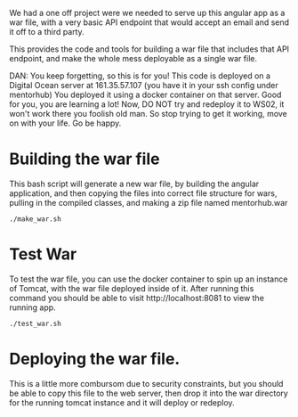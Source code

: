 We had a one off project were we needed to serve up this angular app
as a war file, with a very basic API endpoint that would accept an
email and send it off to a third party.

This provides the code and tools for building a war file that includes
that API endpoint, and make the whole mess deployable as a single war
file.

DAN:  You keep forgetting, so this is for you!  This code is deployed on a
Digital Ocean server at 161.35.57.107 (you have it in your ssh config under 
mentorhub)  You deployed it using a docker container on that server.  Good 
for you, you are learning a lot!  Now, DO NOT try and redeploy it to WS02,
it won't work there you foolish old man.  So stop trying to get it working,
move on with your life.  Go be happy.

# Building the war file

This bash script will generate a new war file, by building the angular application,
and then copying the files into correct file structure for wars, pulling in the
compiled classes, and making a zip file named mentorhub.war
```
./make_war.sh
```

# Test War

To test the war file, you can use the docker container to spin up an instance of
Tomcat, with the war file deployed inside of it.  After running this command
you should be able to visit http://localhost:8081 to view the running app.
```
./test_war.sh
````

# Deploying the war file.

This is a little more combursom due to security constraints, but you should be
able to copy this file to the web server, then drop it into the war directory
for the running tomcat instance and it will deploy or redeploy.
